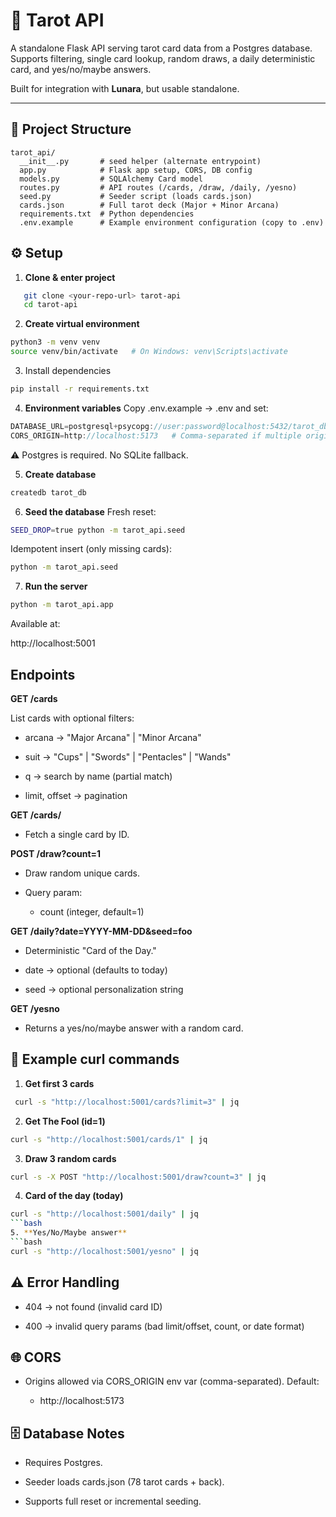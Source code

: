 # 🔮 Tarot API

A standalone Flask API serving tarot card data from a Postgres database.  
Supports filtering, single card lookup, random draws, a daily deterministic card, and yes/no/maybe answers.  

Built for integration with **Lunara**, but usable standalone.  

---

## 📂 Project Structure

```plaintext
tarot_api/
  __init__.py       # seed helper (alternate entrypoint)
  app.py            # Flask app setup, CORS, DB config
  models.py         # SQLAlchemy Card model
  routes.py         # API routes (/cards, /draw, /daily, /yesno)
  seed.py           # Seeder script (loads cards.json)
  cards.json        # Full tarot deck (Major + Minor Arcana)
  requirements.txt  # Python dependencies
  .env.example      # Example environment configuration (copy to .env)
```
## ⚙️ Setup

1. **Clone & enter project**
```bash
   git clone <your-repo-url> tarot-api
   cd tarot-api
```

2. **Create virtual environment**
```bash
python3 -m venv venv
source venv/bin/activate   # On Windows: venv\Scripts\activate
```

3. Install dependencies
```bash
pip install -r requirements.txt
```

4. **Environment variables**
Copy .env.example → .env and set:
```js
DATABASE_URL=postgresql+psycopg://user:password@localhost:5432/tarot_db
CORS_ORIGIN=http://localhost:5173   # Comma-separated if multiple origins
```

⚠️ Postgres is required. No SQLite fallback.

5. **Create database**
```bash
createdb tarot_db
```

6. **Seed the database**
Fresh reset:
```bash
SEED_DROP=true python -m tarot_api.seed
```

Idempotent insert (only missing cards):
```bash
python -m tarot_api.seed
```

7. **Run the server**
```bash
python -m tarot_api.app
```

Available at:

http://localhost:5001

## Endpoints
**GET /cards**

List cards with optional filters:

- arcana → "Major Arcana" | "Minor Arcana"

- suit → "Cups" | "Swords" | "Pentacles" | "Wands"

- q → search by name (partial match)

- limit, offset → pagination

**GET /cards/<id>**

- Fetch a single card by ID.

**POST /draw?count=1**

- Draw random unique cards.
- Query param:

    - count (integer, default=1)

**GET /daily?date=YYYY-MM-DD&seed=foo**

- Deterministic "Card of the Day."

- date → optional (defaults to today)

- seed → optional personalization string

**GET /yesno**

- Returns a yes/no/maybe answer with a random card.

## 🧪 Example curl commands
 1. **Get first 3 cards**
```bash
 curl -s "http://localhost:5001/cards?limit=3" | jq
```
 2. **Get The Fool (id=1)**
 ```bash
curl -s "http://localhost:5001/cards/1" | jq
```
 3. **Draw 3 random cards**
 ```bash
curl -s -X POST "http://localhost:5001/draw?count=3" | jq
```
 4. **Card of the day (today)**
 ```bash
curl -s "http://localhost:5001/daily" | jq
```bash
 5. **Yes/No/Maybe answer**
 ```bash
curl -s "http://localhost:5001/yesno" | jq
```
##  ⚠️ Error Handling

- 404 → not found (invalid card ID)

- 400 → invalid query params (bad limit/offset, count, or date format)

## 🌐 CORS

- Origins allowed via CORS_ORIGIN env var (comma-separated).
Default:

    - http://localhost:5173

## 🗄️ Database Notes

- Requires Postgres.

- Seeder loads cards.json (78 tarot cards + back).

- Supports full reset or incremental seeding.